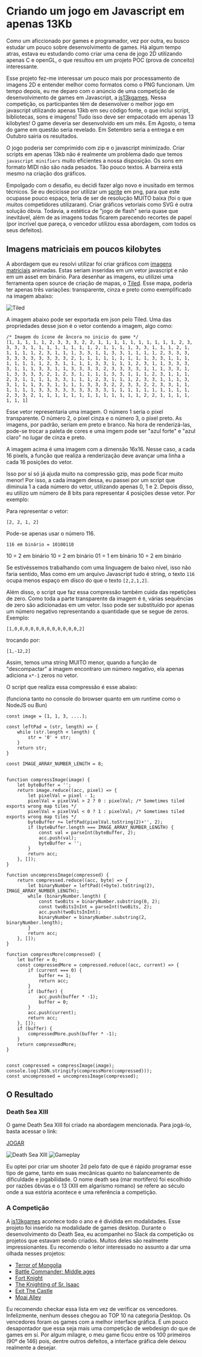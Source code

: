 


# Criando um jogo em Javascript em apenas 13Kb

Como um aficcionado por games e programador, vez por outra, eu busco estudar um
pouco sobre desenvolvimento de games. Há algum tempo atras, estava eu estudando como
criar uma cena de jogo 2D utilizando apenas C e openGL, o que resultou em um projeto POC
(prova de conceito) interessante.

Esse projeto fez-me interessar um pouco mais por processamento de imagens 2D e entender 
melhor como formatos como o PNG funcionam. Um tempo depois, eu me deparo com o anúncio de
uma competição de desenvolvimento de games em Javascript, a [js13kgames](https://js13kgames.com/).
Nessa competição, os participantes têm de desenvolver o melhor jogo em javascript utilizando apenas
13kb em seu código fonte, o que inclui script, bibliotecas, sons e imagens! Tudo isso deve ser empacotado
em apenas 13 kilobytes! O game deveria ser desenvolvido em um mês. Em Agosto, o tema do game em questão 
seria revelado. Em Setembro seria a entrega e em Outubro sairia os resultados.

O jogo poderia ser comprimido com zip e o javascript minimizado.
Criar scripts em apenas 13kb não é realmente um problema dado que temos ```javascript minifiers``` muito
eficientes a nossa disposição. Os sons em formato MIDI não são nada pesados. Tão pouco textos. A barreira
está mesmo na criação dos gráficos. 

Empolgado com o desafio, eu decidi fazer algo novo e inusitado em termos técnicos. Se eu decicisse por 
utilizar um [sprite](https://en.wikipedia.org/wiki/Sprite_(computer_graphics)) em png, para que este 
ocupasse pouco espaço, teria de ser de resolução MUITO baixa (foi o que muitos competidores utilizaram).
Criar gráficos vetoriais como SVG é outra solução óbvia. Todavia, a estética de "jogo de flash" seria quase
que inevitável, além de as imagens todas ficarem parecendo recortes de papel (por incrível que pareça, o vencedor
utilizou essa abordagem, com todos os seus defeitos).

## Imagens matriciais em poucos kilobytes

A abordagem que eu resolvi utilizar foi criar gráficos com [imagens matriciais](https://edisciplinas.usp.br/pluginfile.php/6543522/mod_resource/content/3/Aula2.Ex2.%20Imagens%20Matriciais%20vs%20Imagens%20Vetoriais.html) animadas. 
Estas seriam inseridas em um vetor javascript e não em um asset em binário.
Para desenhar as imagens, eu utilizei uma ferramenta open source de criação de mapas, o [Tiled](https://www.mapeditor.org/).
Esse mapa, poderia ter apenas três variações: transparente, cinza e preto como exemplificado na imagem abaixo:

![Tiled](https://github.com/misabitencourt/death-sea-xiii/blob/master/docs/image-format.png?raw=true)

A imagem abaixo pode ser exportada em json pelo Tiled. Uma das propriedades desse json é o vetor contendo a imagem, algo como:

```
/* Imagem do ícone de âncora no inicio do game */
[1, 1, 1, 1, 1, 2, 3, 3, 3, 2, 2, 1, 1, 1, 1, 1, 1, 1, 1, 1, 1, 2, 3, 3, 3, 3, 1, 1, 1, 1, 1, 1, 1, 1, 2, 1, 1, 1, 1, 3, 3, 1, 1, 1, 2, 1, 1, 1, 1, 1, 2, 3, 1, 1, 1, 3, 3, 1, 1, 3, 3, 1, 1, 1, 1, 2, 3, 3, 3, 3, 3, 3, 3, 3, 3, 3, 3, 2, 1, 1, 1, 1, 1, 1, 1, 1, 1, 3, 3, 1, 1, 1, 1, 1, 1, 1, 1, 2, 3, 1, 1, 1, 1, 3, 3, 1, 1, 1, 2, 3, 1, 1, 3, 3, 3, 3, 1, 1, 1, 3, 3, 1, 1, 3, 3, 3, 3, 2, 3, 3, 3, 3, 1, 1, 1, 3, 3, 1, 1, 3, 3, 3, 3, 2, 1, 2, 3, 1, 1, 1, 1, 3, 3, 1, 1, 1, 2, 3, 1, 1, 1, 2, 3, 1, 1, 1, 1, 3, 3, 1, 1, 1, 2, 3, 1, 1, 1, 2, 3, 3, 1, 1, 1, 3, 3, 1, 1, 1, 3, 3, 1, 1, 1, 1, 3, 3, 3, 2, 2, 3, 3, 2, 2, 3, 3, 1, 1, 1, 1, 1, 1, 3, 3, 3, 3, 3, 3, 3, 3, 3, 1, 1, 1, 1, 1, 1, 1, 1, 1, 1, 2, 3, 3, 2, 1, 1, 1, 1, 1, 1, 1, 1, 1, 1, 1, 1, 1, 2, 2, 1, 1, 1, 1, 1, 1, 1]
```

Esse vetor representaria uma imagem. O número 1 seria o pixel transparente. O número 2, o pixel cinza e o número 3, o pixel preto. 
As imagens, por padrão, seriam em preto e branco. Na hora de renderizá-las, pode-se trocar a paleta de cores e uma imgem pode ser "azul forte"
e "azul claro" no lugar de cinza e preto.

A imagem acima é uma imagem com a dimensão 16x16. Nesse caso, a cada 16 pixels, a função que realiza a renderização deve avançar uma linha a cada
16 posições do vetor.

Isso por sí só já ajuda muito na compressão gzip, mas pode ficar muito menor! Por isso, a cada imagem dessa, eu passei por um script que diminuia 1 
a cada número do vetor, utilizando apenas 0, 1 e 2. Depois disso, eu utilizo um número de 8 bits para representar 4 posições desse vetor. Por exemplo:

Para representar o vetor:

```[2, 2, 1, 2]```

Pode-se apenas usar o número 116.

```116 em binário = 10100110```

10 = 2 em binário
10 = 2 em binário
01 = 1 em binário
10 = 2 em binário

Se estivéssemos trabalhando com uma linguagem de baixo nível, isso não faria sentido, Mas como em um arquivo Javascript tudo é string,
o texto ```116``` ocupa menos espaço em disco do que o texto ```[2,2,1,2]```.

Além disso, o script que faz essa compressão também cuida das repetições de zero. Como toda a parte transparente da imagem é ```0```,
várias sequências de zero são adicionadas em um vetor. Isso pode ser substituído por apenas um número negativo representando a quantidade
que se segue de zeros. Exemplo:

```[1,0,0,0,0,0,0,0,0,0,0,0,0,2]```

trocando por:

```[1,-12,2]```

Assim, temos uma string MUITO menor, quando a função de "descompactar" a imagem encontraro um número negativo, ela apenas adiciona
```x*-1``` zeros no vetor.

O script que realiza essa compressão é esse abaixo:

(funciona tanto no console do browser quanto em um runtime como o NodeJS ou Bun)

```
const image = [1, 1, 3, ....];

const leftPad = (str, length) => {
    while (str.length < length) {
        str = '0' + str;
    }
    return str;
}

const IMAGE_ARRAY_NUMBER_LENGTH = 8;


function compressImage(image) {
    let byteBuffer = '';
    return image.reduce((acc, pixel) => {
        let pixelVal = pixel - 1;
        pixelVal = pixelVal > 2 ? 0 : pixelVal; /* Sometimes tiled exports wrong map tiles */
        pixelVal = pixelVal < 0 ? 1 : pixelVal; /* Sometimes tiled exports wrong map tiles */
        byteBuffer += leftPad(pixelVal.toString(2)+'', 2);
        if (byteBuffer.length === IMAGE_ARRAY_NUMBER_LENGTH) {
            const val = parseInt(byteBuffer, 2);
            acc.push(val);
            byteBuffer = '';
        }
        return acc;
    }, []);
}

function uncompressImage(compressed) {
    return compressed.reduce((acc, byte) => {
        let binaryNumber = leftPad((+byte).toString(2), IMAGE_ARRAY_NUMBER_LENGTH);
        while (binaryNumber.length) {
            const twoBits = binaryNumber.substring(0, 2);
            const twoBitsInInt = parseInt(twoBits, 2);
            acc.push(twoBitsInInt);
            binaryNumber = binaryNumber.substring(2, binaryNumber.length);
        }
        return acc;
    }, []);
}

function compressMore(compressed) {
    let buffer = 0;
    const compressedMore = compressed.reduce((acc, current) => {
        if (current === 0) {
            buffer += 1;
            return acc;
        }
        if (buffer) {
            acc.push(buffer * -1);
            buffer = 0;
        }
        acc.push(current);
        return acc;
    }, []);
    if (buffer) {
        compressedMore.push(buffer * -1);
    }
    return compressedMore;
}


const compressed = compressImage(image);
console.log(JSON.stringify(compressMore(compressed)));
const uncompressed = uncompressImage(compressed);
```

## O Resultado

### Death Sea XIII

O game Death Sea XIII foi criado na abordagem mencionada. Para jogá-lo, basta acessar o link:

[JOGAR](https://death-sea-xiii.vercel.app/)

![Death Sea XIII](https://github.com/misabitencourt/death-sea-xiii/blob/master/docs/title.png?raw=true)
![Gameplay](https://github.com/misabitencourt/death-sea-xiii/blob/master/docs/gameplay.gif?raw=true)

Eu optei por criar um shooter 2d pelo fato de que é rápido programar esse tipo de game, tanto em suas
mecânicas quanto no balanceamento de dificuldade e jogabilidade. O nome death sea (mar mortífero) foi
escolhido por razões óbvias e o 13 (XIII em algarismo romano) se refere ao século onde a sua estória
acontece e uma referência a competição.


### A Competição

A [js13kgames](https://js13kgames.com/) acontece todo o ano e é dividida em modalidades. Esse projeto 
foi inserido na modalidade de games desktop. Durante o desenvolvimento do Death Sea, eu acompanhei no
Slack da competição os projetos que estavam sendo criados. Muitos deles são realmente impressionantes.
Eu recomendo o leitor interessado no assunto a dar uma olhada nesses projetos:

 - [Terror of Mongolia](https://dev.js13kgames.com/2023/games/the-terror-of-mongolia)
 - [Battle Commander: Middle ages](https://dev.js13kgames.com/2023/games/battle-commander-middle-ages) 
 - [Fort Knight](https://dev.js13kgames.com/2023/games/fort-knight)
 - [The Knighting of Sr. Isaac](https://dev.js13kgames.com/2023/games/the-knighting-of-sr-isaac)
 - [Exit The Castle](https://dev.js13kgames.com/2023/games/exit-the-castle)
 - [Moai Alley](https://dev.js13kgames.com/2023/games/moai-alley)

Eu recomendo checkar essa lista em vez de verificar os vencedores. Infelizmente, nenhum desses chegou 
ao TOP 10 na categoria Desktop. Os vencedores foram os games com a melhor interface gráfica. É um pouco
desapontador que essa seja mais uma competição de webdesign do que de games em sí. Por algum milagre, o 
meu game ficou entre os 100 primeiros (90º de 146) pois, dentre outros defeitos, a interface gráfica dele 
deixou realmente a desejar.